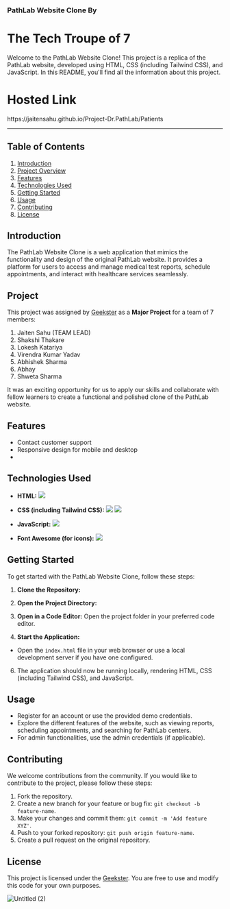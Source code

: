 
<h3>PathLab Website Clone By </h3>
<h1>The Tech Troupe of 7</h1>

Welcome to the PathLab Website Clone! This project is a replica of the PathLab website, developed using HTML, CSS (including Tailwind CSS), and JavaScript. In this README, you'll find all the information about this project.
 <h1>Hosted Link</h1>
https://jaitensahu.github.io/Project-Dr.PathLab/Patients
<hr>

## Table of Contents

1. [Introduction](#introduction)
2. [Project Overview](#Project)
3. [Features](#features)
4. [Technologies Used](#technologies-used)
5. [Getting Started](#getting-started)
6. [Usage](#usage)
7. [Contributing](#contributing)
8. [License](#license)

## Introduction

The PathLab Website Clone is a web application that mimics the functionality and design of the original PathLab website. It provides a platform for users to access and manage medical test reports, schedule appointments, and interact with healthcare services seamlessly.

## Project

This project was assigned by [Geekster](https://www.geekster.in/) as a **Major Project** for a team of 7 members:
<ol>
 <li>Jaiten Sahu (TEAM LEAD)</li> 
 <li>Shakshi Thakare</li>
 <li>Lokesh Katariya</li>
 <li>Virendra Kumar Yadav</li>
 <li>Abhishek Sharma </li>
 <li>Abhay </li>
 <li>Shweta Sharma </li>
</ol>
It was an exciting opportunity for us to apply our skills and collaborate with fellow learners to create a functional and polished clone of the PathLab website.

## Features

- Contact customer support
- Responsive design for mobile and desktop
- 

## Technologies Used

- **HTML:** 
  <img src="https://img.icons8.com/color/48/000000/html-5.png"/>

- **CSS (including Tailwind CSS):** 
  <img src="https://img.icons8.com/color/48/000000/css3.png"/>
  <img src="[https://img.icons8.com/color/48/000000/tailwind-css.png](https://static-00.iconduck.com/assets.00/tailwind-css-icon-2048x1229-u8dzt4uh.png)"/>

- **JavaScript:** 
  <img src="https://img.icons8.com/color/48/000000/javascript.png"/>

- **Font Awesome (for icons):** 
  <img src="https://img.icons8.com/color/48/000000/fontawesome.png"/>

## Getting Started

To get started with the PathLab Website Clone, follow these steps:

1. **Clone the Repository:** 
2. **Open the Project Directory:**
3. **Open in a Code Editor:** Open the project folder in your preferred code editor.

4. **Start the Application:**
- Open the `index.html` file in your web browser or use a local development server if you have one configured.

6. The application should now be running locally, rendering HTML, CSS (including Tailwind CSS), and JavaScript.

## Usage

- Register for an account or use the provided demo credentials.
- Explore the different features of the website, such as viewing reports, scheduling appointments, and searching for PathLab centers.
- For admin functionalities, use the admin credentials (if applicable).

## Contributing

We welcome contributions from the community. If you would like to contribute to the project, please follow these steps:

1. Fork the repository.
2. Create a new branch for your feature or bug fix: `git checkout -b feature-name`.
3. Make your changes and commit them: `git commit -m 'Add feature XYZ'`.
4. Push to your forked repository: `git push origin feature-name`.
5. Create a pull request on the original repository.

## License

This project is licensed under the [Geekster](LICENSE). You are free to use and modify this code for your own purposes.



![Untitled (2)](https://github.com/jaitensahu/Project-Dr.PathLab/assets/127736781/4af56c6e-f2fd-4a69-b2fd-32322486ede8)

